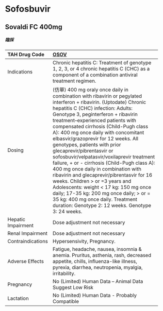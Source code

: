 # Sofosbuvir

## Sovaldi FC 400mg

##### 臨採

| TAH Drug Code      | [**OSOV**](https://www.tahsda.org.tw/drugs/hissearch.php?drug_code=OSOV)                                                                                                                                                                                                                                                                                                                                                                                                                                                                                                                                                                                                                                                                                                                                               |
|:-------------------|:-----------------------------------------------------------------------------------------------------------------------------------------------------------------------------------------------------------------------------------------------------------------------------------------------------------------------------------------------------------------------------------------------------------------------------------------------------------------------------------------------------------------------------------------------------------------------------------------------------------------------------------------------------------------------------------------------------------------------------------------------------------------------------------------------------------------------|
| Indications        | Chronic hepatitis C: Treatment of genotype 1, 2, 3, or 4 chronic hepatitis C (CHC) as a component of a combination antiviral treatment regimen.                                                                                                                                                                                                                                                                                                                                                                                                                                                                                                                                                                                                                                                                        |
| Dosing             | (仿單) 400 mg oraly once daily in combination with ribavirin or pegylated interferon + ribavirin. (Uptodate) Chronic hepatitis C (CHC) infection: Adults: Genotype 3, peginterferon + ribavirin treatment–experienced patients with compensated cirrhosis (Child-Pugh class A): 400 mg once daily with concomitant elbasvir/grazoprevir for 12 weeks. All genotypes, patients with prior glecaprevir/pibrentasvir or sofosbuvir/velpatasvir/voxilaprevir treatment failure, + or - cirrhosis (Child-Pugh class A): 400 mg once daily in combination with ribavirin and glecaprevir/pibrentasvir for 16 weeks. Children > or =3 years and Adolescents: weight < 17 kg: 150 mg once daily; 17-35 kg: 200 mg once daily; > or = 35 kg: 400 mg once daily. Treatment duration: Genotype 2: 12 weeks. Genotype 3: 24 weeks. |
| Hepatic Impairment | Dose adjustment not necessary                                                                                                                                                                                                                                                                                                                                                                                                                                                                                                                                                                                                                                                                                                                                                                                          |
| Renal Impairment   | Dose adjustment not necessary                                                                                                                                                                                                                                                                                                                                                                                                                                                                                                                                                                                                                                                                                                                                                                                          |
| Contraindications  | Hypersensivity, Pregnancy.                                                                                                                                                                                                                                                                                                                                                                                                                                                                                                                                                                                                                                                                                                                                                                                             |
| Adverse Effects    | Fatigue, headache, nausea, insomnia & anemia. Pruritus, asthenia, rash, decreased appetite, chills, influenza-like illness, pyrexia, diarrhea, neutropenia, myalgia, irritability.                                                                                                                                                                                                                                                                                                                                                                                                                                                                                                                                                                                                                                     |
| Pregnancy          | No (Limited) Human Data – Animal Data Suggest Low Risk                                                                                                                                                                                                                                                                                                                                                                                                                                                                                                                                                                                                                                                                                                                                                                 |
| Lactation          | No (Limited) Human Data - Probably Compatible                                                                                                                                                                                                                                                                                                                                                                                                                                                                                                                                                                                                                                                                                                                                                                          |

